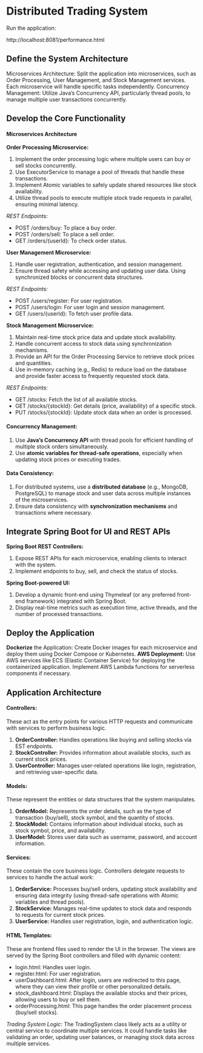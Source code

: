 # Distributed Trading System

Run the application:

http://localhost:8081/performance.html



## Define the System Architecture
Microservices Architecture: Split the application into microservices, such as Order Processing, User Management, and Stock Management services. Each microservice will handle specific tasks independently.
Concurrency Management: Utilize Java’s Concurrency API, particularly thread pools, to manage multiple user transactions concurrently.

## Develop the Core Functionality

#### Microservices Architecture
**Order Processing Microservice:**
1. Implement the order processing logic where multiple users can buy or sell stocks concurrently.
2. Use ExecutorService to manage a pool of threads that handle these transactions.
3. Implement Atomic variables to safely update shared resources like stock availability.
4. Utilize thread pools to execute multiple stock trade requests in parallel, ensuring minimal latency.

*REST Endpoints:*
* POST /orders/buy: To place a buy order.
* POST /orders/sell: To place a sell order.
* GET /orders/{userId}: To check order status.

**User Management Microservice:**
1. Handle user registration, authentication, and session management.
2. Ensure thread safety while accessing and updating user data. Using synchronized blocks or concurrent data structures.

*REST Endpoints:*

* POST /users/register: For user registration.
* POST /users/login: For user login and session management.
* GET /users/{userId}: To fetch user profile data.

**Stock Management Microservice:**
1. Maintain real-time stock price data and update stock availability.
2. Handle concurrent access to stock data using synchronization mechanisms. 
3. Provide an API for the Order Processing Service to retrieve stock prices and quantities.
4. Use in-memory caching (e.g., Redis) to reduce load on the database and provide faster access to frequently requested stock data.

*REST Endpoints:*

* GET /stocks: Fetch the list of all available stocks.
* GET /stocks/{stockId}: Get details (price, availability) of a specific stock.
* PUT /stocks/{stockId}: Update stock data when an order is processed.


#### Concurrency Management:

1. Use **Java’s Concurrency API** with thread pools for efficient handling of multiple stock orders simultaneously.
2. Use **atomic variables for thread-safe operations**, especially when updating stock prices or executing trades.

#### Data Consistency:

1. For distributed systems, use a **distributed database** (e.g., MongoDB, PostgreSQL) to manage stock and user data across multiple instances of the microservices.
2. Ensure data consistency with **synchronization mechanisms** and transactions where necessary.


## Integrate Spring Boot for UI and REST APIs

**Spring Boot REST Controllers:**
1. Expose REST APIs for each microservice, enabling clients to interact with the system.
2. Implement endpoints to buy, sell, and check the status of stocks.

**Spring Boot-powered UI:**
1. Develop a dynamic front-end using Thymeleaf (or any preferred front-end framework) integrated with Spring Boot.
2. Display real-time metrics such as execution time, active threads, and the number of processed transactions.

## Deploy the Application
**Dockerize** the Application: Create Docker images for each microservice and deploy them using Docker Compose or Kubernetes.
**AWS Deployment:** Use AWS services like ECS (Elastic Container Service) for deploying the containerized application. Implement AWS Lambda functions for serverless components if necessary.


## Application Architecture

#### Controllers:
These act as the entry points for various HTTP requests and communicate with services to perform business logic. 
1. **OrderController:** Handles operations like buying and selling stocks via EST endpoints.
2. **StockController:** Provides information about available stocks, such as current stock prices.
3. **UserController:** Manages user-related operations like login, registration, and retrieving user-specific data.

#### Models:
These represent the entities or data structures that the system manipulates. 
1. **OrderModel:**  Represents the order details, such as the type of transaction (buy/sell), stock symbol, and the quantity of stocks.
2. **StockModel:**  Contains information about individual stocks, such as stock symbol, price, and availability.
3. **UserModel:** Stores user data such as username, password, and account information.

#### Services:
These contain the core business logic. Controllers delegate requests to services to handle the actual work:

1. **OrderService:** Processes buy/sell orders, updating stock availability and ensuring data integrity (using thread-safe operations with Atomic variables and thread pools).
2. **StockService:** Manages real-time updates to stock data and responds to requests for current stock prices.
3. **UserService:** Handles user registration, login, and authentication logic.

#### HTML Templates:
These are frontend files used to render the UI in the browser. The views are served by the Spring Boot controllers and filled with dynamic content:
* login.html: Handles user login.
* register.html: For user registration.
* userDashboard.html: After login, users are redirected to this page, where they can view their profile or other personalized details.
* stock_dashboard.html: Displays the available stocks and their prices, allowing users to buy or sell them.
* orderProcessing.html: This page handles the order placement process (buy/sell stocks).

*Trading System Logic:*
The TradingSystem class likely acts as a utility or central service to coordinate multiple services. It could handle tasks like validating an order, updating user balances, or managing stock data across multiple services.